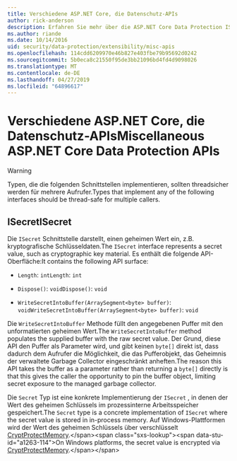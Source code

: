 ```yaml
---
title: Verschiedene ASP.NET Core, die Datenschutz-APIs
author: rick-anderson
description: Erfahren Sie mehr über die ASP.NET Core Data Protection ISecret-Schnittstelle.
ms.author: riande
ms.date: 10/14/2016
uid: security/data-protection/extensibility/misc-apis
ms.openlocfilehash: 114cdd6209970e46b827e403fbe79b95692d0242
ms.sourcegitcommit: 5b0eca8c21550f95de3bb21096bd4fd4d9098026
ms.translationtype: MT
ms.contentlocale: de-DE
ms.lasthandoff: 04/27/2019
ms.locfileid: "64896617"
---
```

# <a name="miscellaneous-aspnet-core-data-protection-apis"></a><span data-ttu-id="a1263-103">Verschiedene ASP.NET Core, die Datenschutz-APIs</span><span class="sxs-lookup"><span data-stu-id="a1263-103">Miscellaneous ASP.NET Core Data Protection APIs</span></span>

<a name="data-protection-extensibility-mics-apis"></a>

>[!WARNING]
> <span data-ttu-id="a1263-104">Typen, die die folgenden Schnittstellen implementieren, sollten threadsicher werden für mehrere Aufrufer.</span><span class="sxs-lookup"><span data-stu-id="a1263-104">Types that implement any of the following interfaces should be thread-safe for multiple callers.</span></span>

## <a name="isecret"></a><span data-ttu-id="a1263-105">ISecret</span><span class="sxs-lookup"><span data-stu-id="a1263-105">ISecret</span></span>

<span data-ttu-id="a1263-106">Die `ISecret` Schnittstelle darstellt, einen geheimen Wert ein, z.B. kryptografische Schlüsseldaten.</span><span class="sxs-lookup"><span data-stu-id="a1263-106">The `ISecret` interface represents a secret value, such as cryptographic key material.</span></span> <span data-ttu-id="a1263-107">Es enthält die folgende API-Oberfläche:</span><span class="sxs-lookup"><span data-stu-id="a1263-107">It contains the following API surface:</span></span>

* <span data-ttu-id="a1263-108">`Length`: `int`</span><span class="sxs-lookup"><span data-stu-id="a1263-108">`Length`: `int`</span></span>

* <span data-ttu-id="a1263-109">`Dispose()`: `void`</span><span class="sxs-lookup"><span data-stu-id="a1263-109">`Dispose()`: `void`</span></span>

* <span data-ttu-id="a1263-110">`WriteSecretIntoBuffer(ArraySegment<byte> buffer)`: `void`</span><span class="sxs-lookup"><span data-stu-id="a1263-110">`WriteSecretIntoBuffer(ArraySegment<byte> buffer)`: `void`</span></span>

<span data-ttu-id="a1263-111">Die `WriteSecretIntoBuffer` Methode füllt den angegebenen Puffer mit den unformatierten geheimen Wert.</span><span class="sxs-lookup"><span data-stu-id="a1263-111">The `WriteSecretIntoBuffer` method populates the supplied buffer with the raw secret value.</span></span> <span data-ttu-id="a1263-112">Der Grund, diese API den Puffer als Parameter wird, und gibt keinen `byte[]` direkt ist, dass dadurch dem Aufrufer die Möglichkeit, die das Pufferobjekt, das Geheimnis der verwaltete Garbage Collector eingeschränkt anheften.</span><span class="sxs-lookup"><span data-stu-id="a1263-112">The reason this API takes the buffer as a parameter rather than returning a `byte[]` directly is that this gives the caller the opportunity to pin the buffer object, limiting secret exposure to the managed garbage collector.</span></span>

<span data-ttu-id="a1263-113">Die `Secret` Typ ist eine konkrete Implementierung der `ISecret` , in denen der Wert des geheimen Schlüssels im prozessinterne Arbeitsspeicher gespeichert.</span><span class="sxs-lookup"><span data-stu-id="a1263-113">The `Secret` type is a concrete implementation of `ISecret` where the secret value is stored in in-process memory.</span></span> <span data-ttu-id="a1263-114">Auf Windows-Plattformen wird der Wert des geheimen Schlüssels über verschlüsselt [CryptProtectMemory](https://msdn.microsoft.com/library/windows/desktop/aa380262(v=vs.85).aspx).</span><span class="sxs-lookup"><span data-stu-id="a1263-114">On Windows platforms, the secret value is encrypted via [CryptProtectMemory](https://msdn.microsoft.com/library/windows/desktop/aa380262(v=vs.85).aspx).</span></span>
